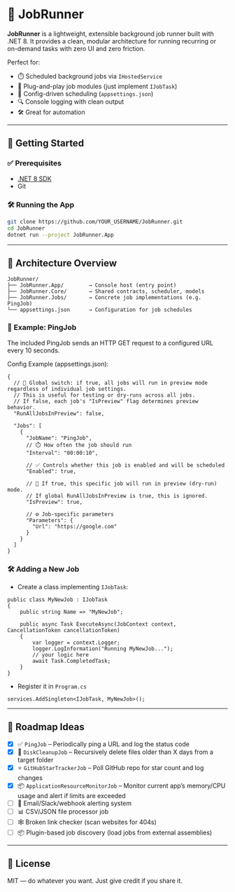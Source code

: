 # 🧠 JobRunner

**JobRunner** is a lightweight, extensible background job runner built with .NET 8. It provides a clean, modular architecture for running recurring or on-demand tasks with zero UI and zero friction.

Perfect for:
- ⏱️ Scheduled background jobs via `IHostedService`
- 🧩 Plug-and-play job modules (just implement `IJobTask`)
- 📂 Config-driven scheduling (`appsettings.json`)
- 🔍 Console logging with clean output
- 🛠️ Great for automation

---

## 🚀 Getting Started

### ✅ Prerequisites

- [.NET 8 SDK](https://dotnet.microsoft.com/en-us/download/dotnet/8.0)
- Git

### 🛠️ Running the App

```bash
git clone https://github.com/YOUR_USERNAME/JobRunner.git
cd JobRunner
dotnet run --project JobRunner.App
```

---

## 🧠 Architecture Overview

```
JobRunner/
├── JobRunner.App/        → Console host (entry point)
├── JobRunner.Core/       → Shared contracts, scheduler, models
├── JobRunner.Jobs/       → Concrete job implementations (e.g. PingJob)
└── appsettings.json      → Configuration for job schedules
```

### 🧪 Example: PingJob

The included PingJob sends an HTTP GET request to a configured URL every 10 seconds.

Config Example (appsettings.json):
```
{
  // 🔁 Global switch: if true, all jobs will run in preview mode regardless of individual job settings.
  // This is useful for testing or dry-runs across all jobs.
  // If false, each job's "IsPreview" flag determines preview behavior.
  "RunAllJobsInPreview": false,

  "Jobs": [
    {
      "JobName": "PingJob",
      // ⏱️ How often the job should run
      "Interval": "00:00:10",

      // ✅ Controls whether this job is enabled and will be scheduled
      "Enabled": true,

      // 📝 If true, this specific job will run in preview (dry-run) mode.
      // If global RunAllJobsInPreview is true, this is ignored.
      "IsPreview": true,

      // ⚙️ Job-specific parameters
      "Parameters": {
        "Url": "https://google.com"
      }
    }
  ]
}
```

### 🛠️ Adding a New Job

- Create a class implementing `IJobTask`:
```
public class MyNewJob : IJobTask
{
    public string Name => "MyNewJob";

    public async Task ExecuteAsync(JobContext context, CancellationToken cancellationToken)
    {
        var logger = context.Logger;
        logger.LogInformation("Running MyNewJob...");
        // your logic here
        await Task.CompletedTask;
    }
}
```
- Register it in `Program.cs`
```
services.AddSingleton<IJobTask, MyNewJob>();
```

---

## 📌 Roadmap Ideas
- [x] ✅ `PingJob` – Periodically ping a URL and log the status code
- [x] 🧹 `DiskCleanupJob` – Recursively delete files older than X days from a target folder
- [x] ⭐ `GitHubStarTrackerJob` – Poll GitHub repo for star count and log changes
- [x] 📦 `ApplicationResourceMonitorJob` – Monitor current app’s memory/CPU usage and alert if limits are exceeded
- [ ] 📨 Email/Slack/webhook alerting system
- [ ] 📊 CSV/JSON file processor job
- [ ] 🕸️ Broken link checker (scan websites for 404s)
- [ ] 📦 Plugin-based job discovery (load jobs from external assemblies)

---

## 📄 License
MIT — do whatever you want. Just give credit if you share it.